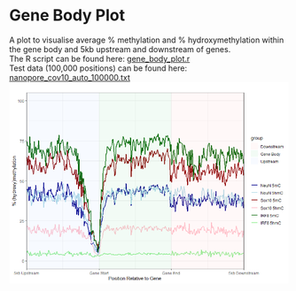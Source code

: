 # Gene Body Plot
A plot to visualise average % methylation and % hydroxymethylation within the gene body and 5kb upstream and downstream of genes.  
The R script can be found here: [gene_body_plot.r](scripts/gene_body_plot.r)  
Test data (100,000 positions) can be found here: [nanopore_cov10_auto_100000.txt](data/nanopore_cov10_auto_100000.txt)  
![Example plot (using dataset provided](images/gene_body_plot_100000.png)
